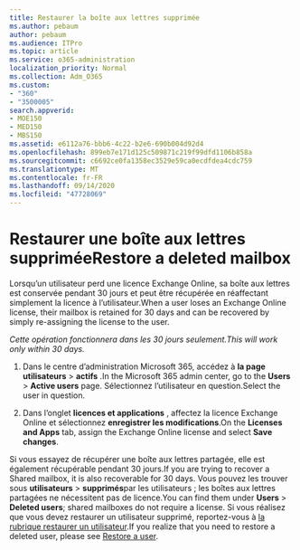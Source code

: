 ```yaml
---
title: Restaurer la boîte aux lettres supprimée
ms.author: pebaum
author: pebaum
ms.audience: ITPro
ms.topic: article
ms.service: o365-administration
localization_priority: Normal
ms.collection: Adm_O365
ms.custom:
- "360"
- "3500005"
search.appverid:
- MOE150
- MED150
- MBS150
ms.assetid: e6112a76-bbb6-4c22-b2e6-690b004d92d4
ms.openlocfilehash: 899eb7e171d125c509871c219f99dfd1106b858a
ms.sourcegitcommit: c6692ce0fa1358ec3529e59ca0ecdfdea4cdc759
ms.translationtype: MT
ms.contentlocale: fr-FR
ms.lasthandoff: 09/14/2020
ms.locfileid: "47728069"
---
```

# <a name="restore-a-deleted-mailbox"></a><span data-ttu-id="551cc-102">Restaurer une boîte aux lettres supprimée</span><span class="sxs-lookup"><span data-stu-id="551cc-102">Restore a deleted mailbox</span></span>

<span data-ttu-id="551cc-103">Lorsqu’un utilisateur perd une licence Exchange Online, sa boîte aux lettres est conservée pendant 30 jours et peut être récupérée en réaffectant simplement la licence à l’utilisateur.</span><span class="sxs-lookup"><span data-stu-id="551cc-103">When a user loses an Exchange Online license, their mailbox is retained for 30 days and can be recovered by simply re-assigning the license to the user.</span></span>
  
 <span data-ttu-id="551cc-104">*Cette opération fonctionnera dans les 30 jours seulement.*</span><span class="sxs-lookup"><span data-stu-id="551cc-104">*This will work only within 30 days.*</span></span>  
  
1. <span data-ttu-id="551cc-105">Dans le centre d’administration Microsoft 365, accédez à **la page utilisateurs** \> **actifs** .</span><span class="sxs-lookup"><span data-stu-id="551cc-105">In the Microsoft 365 admin center, go to the **Users** \> **Active users** page.</span></span> <span data-ttu-id="551cc-106">Sélectionnez l’utilisateur en question.</span><span class="sxs-lookup"><span data-stu-id="551cc-106">Select the user in question.</span></span>

2. <span data-ttu-id="551cc-107">Dans l’onglet **licences et applications** , affectez la licence Exchange Online et sélectionnez **enregistrer les modifications**.</span><span class="sxs-lookup"><span data-stu-id="551cc-107">On the **Licenses and Apps** tab, assign the Exchange Online license and select **Save changes**.</span></span>

<span data-ttu-id="551cc-108">Si vous essayez de récupérer une boîte aux lettres partagée, elle est également récupérable pendant 30 jours.</span><span class="sxs-lookup"><span data-stu-id="551cc-108">If you are trying to recover a Shared mailbox, it is also recoverable for 30 days.</span></span> <span data-ttu-id="551cc-109">Vous pouvez les trouver sous **utilisateurs** \> **supprimés**par les utilisateurs ; les boîtes aux lettres partagées ne nécessitent pas de licence.</span><span class="sxs-lookup"><span data-stu-id="551cc-109">You can find them under **Users** \> **Deleted users**; shared mailboxes do not require a license.</span></span> <span data-ttu-id="551cc-110">Si vous réalisez que vous devez restaurer un utilisateur supprimé, reportez-vous à [la rubrique restaurer un utilisateur](https://docs.microsoft.com/microsoft-365/admin/add-users/restore-user).</span><span class="sxs-lookup"><span data-stu-id="551cc-110">If you realize that you need to restore a deleted user, please see [Restore a user](https://docs.microsoft.com/microsoft-365/admin/add-users/restore-user).</span></span>
  
